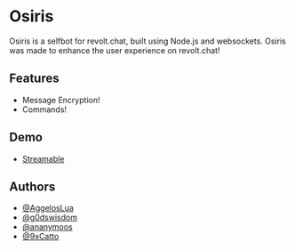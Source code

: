 # Osiris

Osiris is a selfbot for revolt.chat, built using Node.js and websockets.
Osiris was made to enhance the user experience on revolt.chat!

## Features

- Message Encryption!
- Commands!

## Demo

- [Streamable](https://streamable.com/h2s5ty)


## Authors

- [@AggelosLua](https://github.com/AggelosLua)
- [@g0dswisdom](https://github.com/g0dswisdom)
- [@ananymoos](https://github.com/ananymoos1)
- [@9xCatto](https://github.com/9xCatto)
